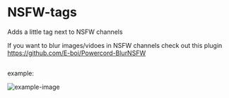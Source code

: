 # NSFW-tags
Adds a little tag next to NSFW channels

If you want to blur images/vidoes in NSFW channels check out this plugin https://github.com/E-boi/Powercord-BlurNSFW
##
example:

![example-image](https://user-images.githubusercontent.com/54505527/105359520-8c921180-5bc5-11eb-9eab-8189eca0152d.png)
